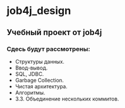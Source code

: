 # job4j_design
## Учебный проект от job4j
### Сдесь будут рассмотрены:
* Структуры данных.
* Ввод-вывод.
* SQL, JDBC.
* Garbage Collection.
* Чистая архитектура.
* Алгоритмы.
* 3.3. Объединение нескольких коммитов.
